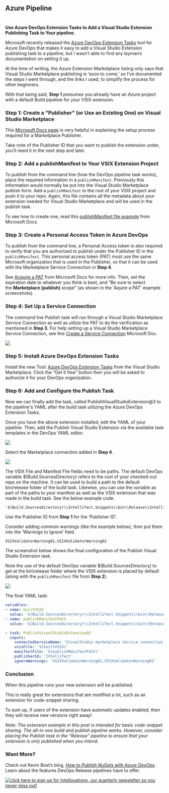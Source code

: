

## Azure Pipeline
#
**Use Azure DevOps Extension Tasks to Add a Visual Studio Extension Publishing Task to Your pipeline.**

Microsoft recently released the [Azure DevOps Extension Tasks](https://marketplace.visualstudio.com/items?itemName=ms-devlabs.vsts-developer-tools-build-tasks) tool for Azure DevOps that makes it easy to add a Visual Studio Extension publishing task to a pipeline, but I wasn’t able to find any layman’s documentation on setting it up.

At the time of writing, the Azure Extension Marketplace listing only says that Visual Studio Marketplace publishing is ‘soon to come,’ so I’ve documented the steps I went through, and the links I used, to simplify the process for other beginners.

With that being said, **Step 1** presumes you already have an Azure project with a default Build pipeline for your VSIX extension.

### Step 1: Create a "Publisher" (or Use an Existing One) on Visual Studio Marketplace

This [](https://docs.microsoft.com/en-us/azure/devops/extend/publish/overview?view=azure-devops) [Microsoft Docs page](https://docs.microsoft.com/en-us/azure/devops/extend/publish/overview?view=azure-devops) is very helpful in explaining the setup process required for a Marketplace Publisher.

Take note of the Publisher ID that you want to publish the extension under, you’ll need it in the next step and later.

### Step 2: Add a publishManifest to Your VSIX Extension Project

To publish from the command line (how the DevOps pipeline task works), place the required information in a `publishManifest`. Previously this information would normally be put into the Visual Studio Marketplace publish form. Add a `publishManifest` to the root of your VSIX project and push it to your repo. Again, this file contains all the metadata about your extension needed for Visual Studio Marketplace and will be used in the publish task.

To see how to create one, read this [publishManifest file example](https://docs.microsoft.com/en-us/visualstudio/extensibility/walkthrough-publishing-a-visual-studio-extension-via-command-line?view=vs-2019#publishmanifest-file) from Microsoft Docs.

### Step 3: Create a Personal Access Token in Azure DevOps

To publish from the command line, a Personal Access token is also required to verify that you are authorized to publish under the Publisher ID in the `publishManifest`. This personal access token (PAT) must use the same Microsoft organization that is used in the Publisher, so that it can be used with the Marketplace Service Connection in **Step 4**.

See [Acquire a PAT](https://docs.microsoft.com/en-us/azure/devops/extend/publish/command-line?view=azure-devops#acquire-a-pat) from Microsoft Docs for more info. Then, set the expiration date to whatever you think is best, and "Be sure to select the **Marketplace (publish)** scope" (as shown in the 'Aquire a PAT' example screenshots).

### Step 4: Set Up a Service Connection

The command line Publish task will run through a Visual Studio Marketplace Service Connection as well as utilize the PAT to do the verification as mentioned in **Step 3**. For help setting up a Visual Studio Marketplace Service Connection, see this [Create a Service Connection](https://docs.microsoft.com/en-us/azure/devops/pipelines/library/service-endpoints?view=azure-devops&tabs=yaml) Microsoft Doc.

![](https://intellitect.com/wp-content/uploads/2020/07/required-Marketplace-service-connection-942x1024.jpg)

### Step 5: Install Azure DevOps Extension Tasks  

Install the new Tool: [Azure DevOps Extension Tasks](https://marketplace.visualstudio.com/items?itemName=ms-devlabs.vsts-developer-tools-build-tasks) from the Visual Studio Marketplace. Click the “Get it free” button then you will be asked to authorize it for your DevOps organization.

### Step 6: Add and Configure the Publish Task

Now we can finally add the task, called PublishVisualStudioExtension@3 to the pipeline's YAML after the build task utilizing the Azure DevOps Extension Tasks.

Once you have the above extension installed, edit the YAML of your pipeline. Then, add the Publish Visual Studio Extension via the available task templates in the DevOps YAML editor.

![](https://intellitect.com/wp-content/uploads/2020/07/task.jpg)

Select the Marketplace connection added in **Step 4**.

![](https://intellitect.com/wp-content/uploads/2020/07/configureVisualStudioPublishtask.jpg)

The VSIX File and Manifest File fields need to be paths. The default DevOps variable $(Build.SourcesDirectory) refers to the root of your checked-out repo on the machine. It can be used to build a path to the default bin/release folder of the build task. Likewise, you can use the variable as part of the paths to your manifest as well as the VSIX extension that was made in the build task. See the below example code.

```
'$(Build.SourcesDirectory)\\IntelliTect.Snippets\\bin\\Release\\IntelliTect.Snippets.vsix'
```

Use the Publisher ID from **Step 1** for the ‘Publisher ID’.

Consider adding common warnings (like the example below), then put them into the ‘Warnings to Ignore’ field.

```
VSIXValidatorWarning01,VSIXValidatorWarning02
```

The screenshot below shows the final configuration of the Publish Visual Studio Extension task.

Note the use of the default DevOps variable $(Build.SourcesDirectory) to get at the bin\\release folder where the VSIX extension is placed by default (along with the `publishManifest` file from **Step 2**).

![](https://intellitect.com/wp-content/uploads/2020/07/publishTask-1-1024x472.jpg)

The final YAML task:

```yaml
variables:
- name: builtVSIX
  value: '$(Build.SourcesDirectory)\\IntelliTect.Snippets\\bin\\Release\\IntelliTect.Snippets.vsix'
- name: publishManifestPath
  value: '$(Build.SourcesDirectory)\\IntelliTect.Snippets\\bin\\Release\\publishManifest.json'
```

```yaml
- task: PublishVisualStudioExtension@3
  inputs:
    connectedServiceName: 'VisualStudio marketplace Service connection'
    vsixFile: '$(builtVSIX)'
    manifestFile: '$(publishManifestPath)'
    publisherId: 'IntelliTect'
    ignoreWarnings: 'VSIXValidatorWarning01,VSIXValidatorWarning02'
```

### Conclusion

When this pipeline runs your new extension will be published.

This is really great for extensions that are modified a lot, such as an extension for code-snippet sharing.

To sum up, if users of the extension have automatic updates enabled, then they will receive new versions right away!

_Note: The extension example in this post is intended for basic code-snippet sharing. The all-in-one build and publish pipeline works_. _However, consider placing the Publish task in the “Release” pipeline to ensure that your extension is only published when you intend._

### Want More?

Check out Kevin Bost’s blog, _[How to Publish NuGets with Azure DevOps](https://intellitect.com/azure-devops-nugets/)_. Learn about the features DevOps Release pipelines have to offer.

[![click here to sign up for Intellovations, our quarterly newsletter so you never miss out!](https://intellitect.com/wp-content/uploads/2017/07/Click-here-to-sign-up-1-1024x235.jpg)](https://bit.ly/2Nhro9T "6 Steps to Automate Publishing a VSIX Extension with DevOps")
